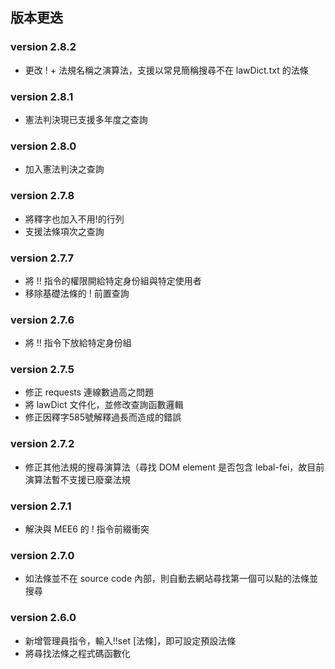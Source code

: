 ## 版本更迭

### version 2.8.2
* 更改 ! + 法規名稱之演算法，支援以常見簡稱搜尋不在 lawDict.txt 的法條

### version 2.8.1
* 憲法判決現已支援多年度之查詢

### version 2.8.0
* 加入憲法判決之查詢

### version 2.7.8
* 將釋字也加入不用!的行列
* 支援法條項次之查詢

### version 2.7.7
* 將 !! 指令的權限開給特定身份組與特定使用者
* 移除基礎法條的 ! 前置查詢

### version 2.7.6
* 將 !! 指令下放給特定身份組

### version 2.7.5
* 修正 requests 連線數過高之問題
* 將 lawDict 文件化，並修改查詢函數邏輯
* 修正因釋字585號解釋過長而造成的錯誤

### version 2.7.2
* 修正其他法規的搜尋演算法（尋找 DOM element 是否包含 lebal-fei，故目前演算法暫不支援已廢棄法規

### version 2.7.1
* 解決與 MEE6 的 ! 指令前綴衝突

### version 2.7.0
* 如法條並不在 source code 內部，則自動去網站尋找第一個可以點的法條並搜尋

### version 2.6.0
* 新增管理員指令，輸入!!set [法條]，即可設定預設法條
* 將尋找法條之程式碼函數化